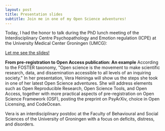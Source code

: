 ```yaml
---
layout: post
title: Presentation slides
subtitle: Join me in one of my Open Science adventures! 
---
```


Today, I had the honor to talk during the PhD lunch meeting of the Interdisciplinary Centre Psychopathology and Emotion regulation (ICPE) at the  University Medical Center Groningen (UMCG):

[Let me see the slides!](https://osf.io/7e5nt)

**From pre-registration to Open Access publication: An example**
According to the FOSTER taxonomy, "Open science is the movement to make scientific research, data, and dissemination accessible to all levels of an inquiring society." In her presentation, Vera Heininga will show us the steps she took in one of her latest Open Science adventures. She will address elements such as Open Reproducible Research, Open Science Tools, and Open Access, together with more practical aspects of pre-registration on Open Science Framework (OSF), posting the preprint on PsyArXiv, choice in Open Licensing, and CodeOcean.

Vera is an interdisciplinary postdoc at the Faculty of Behavioural and Social Sciences of the University of Groningen with a focus on deficits, distress, and disorders.


